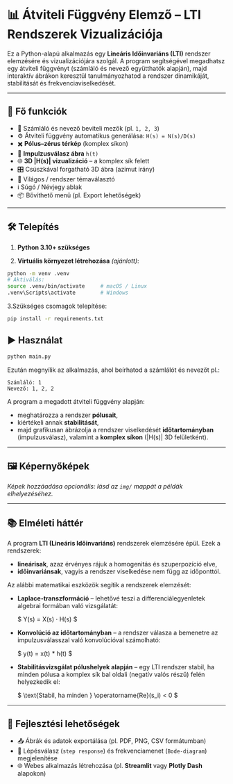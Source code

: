 # 📊 Átviteli Függvény Elemző – LTI Rendszerek Vizualizációja

Ez a Python-alapú alkalmazás egy **Lineáris Időinvariáns (LTI)** rendszer elemzésére és vizualizációjára szolgál. A program segítségével megadhatsz egy átviteli függvényt (számláló és nevező együtthatók alapján), majd interaktív ábrákon keresztül tanulmányozhatod a rendszer dinamikáját, stabilitását és frekvenciaviselkedését.

---

## 🧠 Fő funkciók

- 📌 Számláló és nevező beviteli mezők (pl. `1, 2, 3`)
- ⚙️ Átviteli függvény automatikus generálása: `H(s) = N(s)/D(s)`
- ✖️ **Pólus–zérus térkép** (komplex síkon)
- 🟰 **Impulzusválasz ábra** `h(t)`
- 🌐 **3D |H(s)| vizualizáció** – a komplex sík felett
- 🎛️ Csúszkával forgatható 3D ábra (azimut irány)
- 🎨 Világos / rendszer témaválasztó
- ℹ️ Súgó / Névjegy ablak
- 📦 Bővíthető menü (pl. Export lehetőségek)

---

## 🛠️ Telepítés

1. **Python 3.10+ szükséges**  

2. **Virtuális környezet létrehozása** *(ajánlott)*:

```bash
python -m venv .venv
# Aktiválás:
source .venv/bin/activate     # macOS / Linux
.venv\Scripts\activate        # Windows
```

3.Szükséges csomagok telepítése:
```bash
pip install -r requirements.txt
```

## ▶️ Használat
```bash
python main.py
```
Ezután megnyílik az alkalmazás, ahol beírhatod a számlálót és nevezőt pl.:

```
Számláló: 1
Nevező: 1, 2, 2
```

A program a megadott átviteli függvény alapján:

- meghatározza a rendszer **pólusait**,
- kiértékeli annak **stabilitását**,
- majd grafikusan ábrázolja a rendszer viselkedését **időtartományban** (impulzusválasz), valamint a **komplex síkon** (|H(s)| 3D felületként).

---

## 🖼️ Képernyőképek

*Képek hozzáadása opcionális: lásd az `img/` mappát a példák elhelyezéséhez.*

---

## 📚 Elméleti háttér

A program **LTI (Lineáris Időinvariáns)** rendszerek elemzésére épül. Ezek a rendszerek:

- **lineárisak**, azaz érvényes rájuk a homogenitás és szuperpozíció elve,
- **időinvariánsak**, vagyis a rendszer viselkedése nem függ az időponttól.

Az alábbi matematikai eszközök segítik a rendszerek elemzését:

- **Laplace-transzformáció** – lehetővé teszi a differenciálegyenletek algebrai formában való vizsgálatát:

  $
  Y(s) = X(s) ⋅ H(s)
  $

- **Konvolúció az időtartományban** – a rendszer válasza a bemenetre az impulzusválasszal való konvolúcióval számolható:

  $
  y(t) = x(t) * h(t)
  $

- **Stabilitásvizsgálat pólushelyek alapján** – egy LTI rendszer stabil, ha minden pólusa a komplex sík bal oldali (negatív valós részű) felén helyezkedik el:

  $
  \text{Stabil, ha minden } \operatorname{Re}(s_i) < 0
  $

---

## 🚀 Fejlesztési lehetőségek

- 📤 Ábrák és adatok exportálása (pl. PDF, PNG, CSV formátumban)
- 🔁 Lépésválasz (`step response`) és frekvenciamenet (`Bode-diagram`) megjelenítése
- 🌐 Webes alkalmazás létrehozása (pl. **Streamlit** vagy **Plotly Dash** alapokon)

